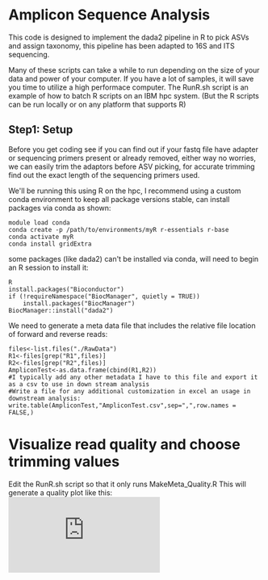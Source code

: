# Amplicon Sequence Analysis
This code is designed to implement the dada2 pipeline in R to pick ASVs and assign taxonomy, this pipeline has been adapted to 16S and ITS sequencing.

Many of these scripts can take a while to run depending on the size of your data and power of your computer. If you have a lot of samples, it will save you time to utilize a high performace computer. 
The RunR.sh script is an example of how to batch R scripts on an IBM hpc system. (But the R scripts can be run locally or on any platform that supports R)

## Step1: Setup
Before you get coding see if you can find out if your fastq file have adapter or sequencing primers present or already removed, either way no worries, we can easily trim the adaptors before ASV picking, for accurate trimming find out the exact length of the sequencing primers used.

We'll be running this using R on the hpc, I recommend using a custom conda environment to keep all package versions stable, can install packages via conda as shown:
```
module load conda
conda create -p /path/to/environments/myR r-essentials r-base
conda activate myR
conda install gridExtra
```
some packages (like dada2) can't be installed via conda, will need to begin an R session to install it:
```
R
install.packages("Bioconductor")
if (!requireNamespace("BiocManager", quietly = TRUE))
    install.packages("BiocManager")
BiocManager::install("dada2")
```
We need to generate a meta data file that includes the relative file location of forward and reverse reads:
```
files<-list.files("./RawData")
R1<-files[grep("R1",files)]
R2<-files[grep("R2",files)]
AmpliconTest<-as.data.frame(cbind(R1,R2))
#I typically add any other metadata I have to this file and export it as a csv to use in down stream analysis
#Write a file for any additional customization in excel an usage in downstream analysis:  
write.table(AmpliconTest,"AmpliconTest.csv",sep=",",row.names = FALSE,)
```
# Visualize read quality and choose trimming values
Edit the RunR.sh script so that it only runs MakeMeta_Quality.R 
This will generate a quality plot like this:
![AveQuality.pdf](https://github.com/NateKorth/AmpliconSeqAnalysis/files/14921532/AveQuality.pdf)




